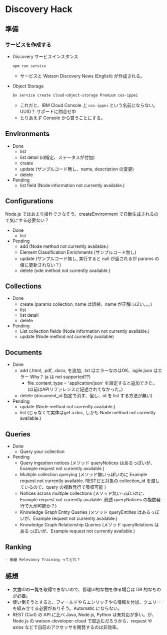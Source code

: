 # Discovery Hack

## 準備

### サービスを作成する

* Discovery サービスインスタンス

    ```
    npm run service
    ```

    - サービスと Watson Discovery News (English) が作成される。

* Object Storage

    ```
    bx service create cloud-object-storage Premium cos-ippei
    ```

    - これだと、IBM Cloud Console 上 `cos-ippei` という名前にならない。UUID？ サポートに問合せ中
    - とりあえず Console から買うことにする。

## Environments
* Done
    - list
    - list detail (id指定、ステータスが付加)
    - create
    - update (サンプルコード無し、name, description の変更)
    - delete
* Pending
    - list field (Node information not currently available.)

## Configurations
Node.js ではあまり操作できなそう。createEnvironment で自動生成されるので気にする必要ない？
* Done
    - list
* Pending
    - add (Node method not currently available.)
    - Element Classification Enrichments (サンプルコード無し)
    - update (サンプルコード無し, 実行すると null が返されるが params の値に更新されない？)
    - delete (ode method not currently available.)

## Collections
* Done
    - create (params collection_name は誤植、name が正解っぽい。。。)
    - list
    - list detail
    - delete
* Pending
    - List collection fields (Node information not currently available.)
    - update (Node method not currently available)

## Documents
* Done
    - add (.html, .pdf, .docx, を追加, .txt はエラーなのはOK、agile.json はエラー Why？ ja は not supported??)
        - file_content_type = 'application/json' を設定すると追加できた。(以前はAPIリファレンスに記述されてなかった。)
    - delete (document_id 指定で消す、但し、id を list する方法が無い)
* Pending
    - update (Node method not currently available.)
    - list (じゃなくて実体はget a doc, しかも Node method not currently available.)

## Queries
* Done
    - Query your collection
* Pending
    - Query ingestion notices (メソッド queryNotices はあるっぽいが、Example request not currently available.)
    - Multiple collection querying (メソッド無いっぽいのに Example request not currently available. RESTだと対象の collection_id を渡しているので、query の複数発行で吸収可能 )
    - Notices across multiple collections (メソッド無いっぽいのに、Example request not currently available. 前述 queryNotices の複数発行で九州可能か？)
    - Knowledge Graph Entity Queries (メソッド queryEntities はあるっぽいが、Example request not currently available.)
    - Knowledge Graph Relationship Queries (メソッド queryRelations はあるっぽいが、Example request not currently available.)

## Ranking
    - 後継 Relevancy Training ってどれ？

## 感想
* 文書IDの一覧を取得できないので、管理UI的な物を作る場合は DB 的なものが必要。
* 使い倒そうとすると、フィールドやらエンリッチやら情報を付加、クエリーを組み立てる必要がありそう。Automatic にならない。
* REST (Curl) の API に比べ Java, Node.js, Python は未対応が多い。が、Node.js の watson-developer-cloud で取込むだろうから、request や axios などで自前のアクセッサを開発するのは非効率。